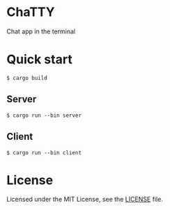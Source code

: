 # ChaTTY

Chat app in the terminal

# Quick start
    $ cargo build

## Server
    $ cargo run --bin server

## Client
    $ cargo run --bin client

# License
Licensed under the MIT License, see the [LICENSE](./LICENSE) file.
